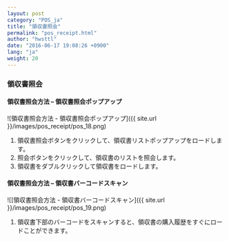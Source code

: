 ```yaml
---
layout: post
category: "POS_ja"
title: "領収書照会"
permalink: "pos_receipt.html"
author: "hwsttl"
date: "2016-06-17 19:08:26 +0900"
lang: "ja"
weight: 20
---
```


### <i class="fa fa-search" markdown="1"></i> 領収書照会

#### <i class="fa fa-search" markdown="1"></i> 領収書照会方法 – 領収書照会ポップアップ
![領収書照会方法 - 領収書照会ポップアップ]({{ site.url }}/images/pos_receipt/pos_18.png)

1. 領収書照会ボタンをクリックして、領収書リストポップアップをロードします。
1. 照会ボタンをクリックして、領収書のリストを照会します。
1. 領収書をダブルクリックして領収書をロードします。

#### <i class="fa fa-barcode" markdown="1"></i> 領収書照会方法 – 領収書バーコードスキャン
![[領収書照会方法 - 領収書バーコードスキャン]({{ site.url }}/images/pos_receipt/pos_19.png)

1. 領収書下部のバーコードをスキャンすると、領収書の購入履歴をすぐにロードことができます。
